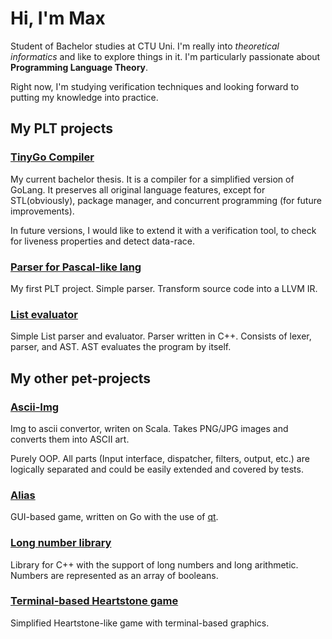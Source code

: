 # Hi, I'm Max

Student of Bachelor studies at CTU Uni. I'm really into *theoretical informatics* and like to explore things in it.
I'm particularly passionate about **Programming Language Theory**. 

Right now, I'm studying verification techniques and looking forward to putting my knowledge into practice.

## My PLT projects

### [TinyGo Compiler](https://github.com/Emaisty/Compiler_for_TinyGO)


My current bachelor thesis.
It is a compiler for a simplified version of GoLang.
It preserves all original language features, except for STL(obviously), package manager, and concurrent programming (for future improvements).

In future versions, I would like to extend it with a verification tool, to check for liveness properties and detect data-race.

### [Parser for Pascal-like lang](https://github.com/Emaisty/Mila_parser)

My first PLT project.
Simple parser. Transform source code into a LLVM IR.

### [List evaluator](https://github.com/Emaisty/Lisp_evaluator)

Simple List parser and evaluator.
Parser written in C++. Consists of lexer, parser, and AST. 
AST evaluates the program by itself.

## My other pet-projects

### [Ascii-Img](https://github.com/Emaisty/ASCIIArt_scala)

Img to ascii convertor, writen on Scala.
Takes PNG/JPG images and converts them into ASCII art.

Purely OOP. All parts (Input interface, dispatcher, filters, output, etc.) are logically separated and could be easily extended and covered by tests.

### [Alias](https://github.com/Emaisty/Alias)

GUI-based game, written on Go with the use of [qt](https://github.com/therecipe/qt).

### [Long number library](https://github.com/Emaisty/Longnum)

Library for C++ with the support of long numbers and long arithmetic.
Numbers are represented as an array of booleans.

### [Terminal-based Heartstone game](https://github.com/Emaisty/CardGame)

Simplified Heartstone-like game with terminal-based graphics. 

